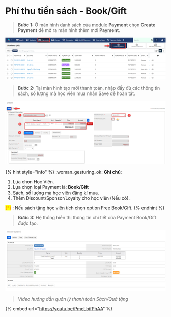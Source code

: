 # Phí thu tiền sách - Book/Gift

> **Bước 1:** Ở màn hình danh sách của module **Payment** chọn **Create Payment** để mở ra màn hình thêm mới **Payment**.

![](<../../../.gitbook/assets/Deposit1 (1).png>)

> **Bước 2:** Tại màn hình tạo mới thanh toán, nhập đầy đủ các thông tin sách, số lượng mà học viên mua nhấn Save để hoàn tất.

![](<../../../.gitbook/assets/bookgift (1).png>)

{% hint style="info" %}
:woman\_gesturing\_ok: **Ghi chú**:

1. Lựa chọn Học Viên.
2. Lựa chọn loại Payment là: **Book/Gift**
3. Sách, số lượng mà học viên đăng kí mua.
4. Thêm Discount/Sponsor/Loyalty cho học viên (Nếu có).&#x20;

<mark style="color:orange;">**(\*)**</mark> : Nếu sách tặng học viên tích chọn option Free Book/Gift.
{% endhint %}

> **Bước 3:** Hệ thống hiển thị thông tin chi tiết của Payment Book/Gift được tạo.

![](../../../.gitbook/assets/bookgift2.png)

> _Video hướng dẫn quản lý thanh toán Sách/Quà tặng_

{% embed url="https://youtu.be/PmeLbifPhAA" %}
